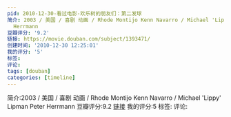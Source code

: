 ```yaml
---
pid: 2010-12-30-看过电影-欢乐树的朋友们：第二发球
简介: 2003 / 美国 / 喜剧 动画 / Rhode Montijo Kenn Navarro / Michael 'Lippy' Lipman Peter
  Herrmann
豆瓣评分: '9.2'
链接: https://movie.douban.com/subject/1393471/
创建时间: '2010-12-30 12:25:01'
我的评分: '5'
标签:
评论:
tags: [douban]
categories: [timeline]
---
```

简介:2003 / 美国 / 喜剧 动画 / Rhode Montijo Kenn Navarro / Michael 'Lippy' Lipman Peter Herrmann
豆瓣评分:9.2
[链接](https://movie.douban.com/subject/1393471/)
我的评分:5
标签:
评论:
